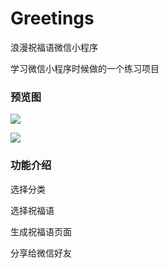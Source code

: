 # Greetings
浪漫祝福语微信小程序

学习微信小程序时候做的一个练习项目

### 预览图

![](https://upload-images.jianshu.io/upload_images/3384890-ba2ac675762114e4.jpg?imageMogr2/auto-orient/strip%7CimageView2/2/w/1240)

![](https://upload-images.jianshu.io/upload_images/3384890-ba2ac675762114e4.jpg?imageMogr2/auto-orient/strip%7CimageView2/2/w/300)



### 功能介绍

选择分类

选择祝福语 

生成祝福语页面

分享给微信好友


